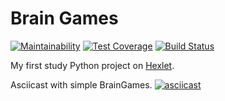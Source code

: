 # Brain Games

[![Maintainability](https://api.codeclimate.com/v1/badges/a8ccafebb2c7bffa6270/maintainability)](https://codeclimate.com/github/demshin/python-project-lvl1/maintainability)
[![Test Coverage](https://api.codeclimate.com/v1/badges/a8ccafebb2c7bffa6270/test_coverage)](https://codeclimate.com/github/demshin/python-project-lvl1/test_coverage)
[![Build Status](https://travis-ci.com/demshin/python-project-lvl1.svg?branch=master)](https://travis-ci.com/demshin/python-project-lvl1)

My first study Python project on [Hexlet](https://hexlet.io).

Asciicast with simple BrainGames.
[![asciicast](https://asciinema.org/a/292575.svg)](https://asciinema.org/a/292575)
